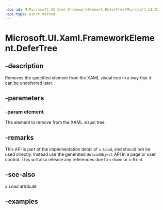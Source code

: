 ```yaml
---
-api-id: M:Microsoft.UI.Xaml.FrameworkElement.DeferTree(Microsoft.UI.Xaml.DependencyObject)
-api-type: winrt method
---
```


<!-- Method syntax.
public void FrameworkElement.DeferTree(DependencyObject element)
-->

# Microsoft.UI.Xaml.FrameworkElement.DeferTree

## -description

Removes the specified element from the XAML visual tree in a way that it can be undeferred later.

## -parameters

### -param element

The element to remove from the XAML visual tree.

## -remarks

This API is part of the implementation detail of `x:Load`, and should not be used directly. Instead use the generated `UnloadObject` API in a page or user control. This will also release any references due to `x:Name` or `x:Bind`.

## -see-also

x:Load attribute

## -examples
